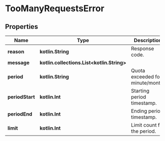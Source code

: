 
# TooManyRequestsError

## Properties
Name | Type | Description | Notes
------------ | ------------- | ------------- | -------------
**reason** | **kotlin.String** | Response code. |  [optional]
**message** | **kotlin.collections.List&lt;kotlin.String&gt;** |  |  [optional]
**period** | **kotlin.String** | Quota exceeded for minute/month. |  [optional]
**periodStart** | **kotlin.Int** | Starting period timestamp. |  [optional]
**periodEnd** | **kotlin.Int** | Ending period timestamp. |  [optional]
**limit** | **kotlin.Int** | Limit count for the period. |  [optional]



